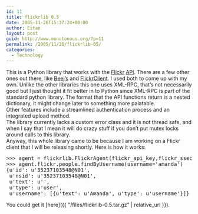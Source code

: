 ```yaml
---
id: 11
title: flickrlib 0.5
date: 2005-11-26T15:37:24+00:00
author: Eitan
layout: post
guid: http://www.monotonous.org/?p=11
permalink: /2005/11/26/flickrlib-05/
categories:
  - Technology
---
```

This is a Python library that works with the [Flickr](http://flickr.com) [API](http://flickr.com/services/api/). There are a few other ones out there, like [Beej&#8217;s](http://beej.us/flickr/flickrapi/) and [FlickrClient](http://micampe.it/flickrclient.html). I used both to come up with my own. Unlike the other libraries this one uses XML-RPC, that&#8217;s not necessarily good but I just thought it fit better in to Python since XML-RPC is part of the standard python library. The format that the API functions return is a nested dictionary, it might change later to something more palatable.  
Other features include a streamlined authentication process and an integrated upload method.  
The library currently lacks a custom error class and it is not thread safe, and when I say that I mean it will do crazy stuff if you don&#8217;t put mutex locks around calls to this library.  
Anyway, this whole library came to be because I am working on a Flickr client that I will be releasing shortly. Here is how it works:

<pre>&gt;&gt;&gt; agent = flickrlib.FlickrAgent(flickr_api_key,flickr_ssecret)
&gt;&gt;&gt; agent.flickr.people.findByUsername(username='amanda')
{u'id': u'35237103548@N01',
 u'nsid': u'35237103548@N01',
 u'text': u'',
 u'type': u'user',
 u'username': [{u'text': u'Amanda', u'type': u'username'}]}
</pre>

You could get it [here]({{ "/files/flickrlib-0.5.tar.gz" | relative_url }}).